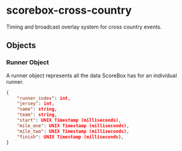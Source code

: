 # scorebox-cross-country
Timing and broadcast overlay system for cross country events.

## Objects

### Runner Object
A runner object represents all the data ScoreBox has for an individual runner.
```json
{
    "runner_index": int,
    "jersey": int,
    "name": string,
    "team": string,
    "start": UNIX Timestamp (milliseconds),
    "mile_one": UNIX Timestamp (milliseconds),
    "mile_two": UNIX Timestamp (milliseconds),
    "finish": UNIX Timestamp (milliseconds),
}
```
